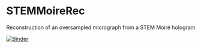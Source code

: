# STEMMoireRec
Reconstruction of an oversampled micrograph from a STEM Moiré hologram

[![Binder](https://mybinder.org/badge_logo.svg)](https://mybinder.org/v2/gh/slimpotatoes/STEMMoireRec/HEAD)
